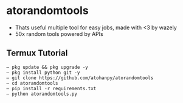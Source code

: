 # **atorandomtools**
- Thats useful multiple tool for easy jobs, made with <3 by wazely
- 50x random tools powered by APIs

## **Termux Tutorial**
```
— pkg update && pkg upgrade -y
— pkg install python git -y
— git clone https://github.com/atohanpy/atorandomtools
— cd atorandomtools
— pip install -r requirements.txt
— python atorandomtools.py
```

